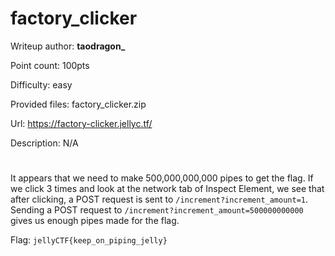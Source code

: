 # factory_clicker
Writeup author: **taodragon_**

Point count: 100pts

Difficulty: easy

Provided files: factory_clicker.zip

Url: https://factory-clicker.jellyc.tf/

Description: N/A
#

It appears that we need to make 500,000,000,000 pipes to get the flag. If we click 3 times and look at the network tab of Inspect Element, we see that after clicking, a POST request is sent to `/increment?increment_amount=1`. Sending a POST request to `/increment?increment_amount=500000000000` gives us enough pipes made for the flag.

Flag: `jellyCTF{keep_on_piping_jelly}`

